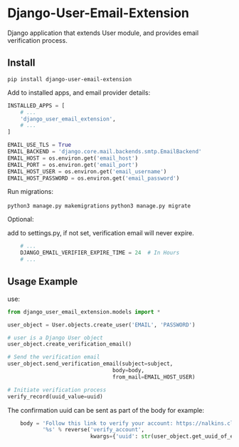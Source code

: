 Django-User-Email-Extension
===========================

Django application that extends User module, and provides email verification process.

Install
-------
`pip install django-user-email-extension`

Add to installed apps, and email provider details:

```python
INSTALLED_APPS = [
    # ...
    'django_user_email_extension',
    # ...
]

EMAIL_USE_TLS = True
EMAIL_BACKEND = 'django.core.mail.backends.smtp.EmailBackend'
EMAIL_HOST = os.environ.get('email_host')
EMAIL_PORT = os.environ.get('email_port')
EMAIL_HOST_USER = os.environ.get('email_username')
EMAIL_HOST_PASSWORD = os.environ.get('email_password')
```

Run migrations:

`python3 manage.py makemigrations`
`python3 manage.py migrate`

Optional:

add to settings.py, if not set, verification email will never expire.

```python
    # ...
    DJANGO_EMAIL_VERIFIER_EXPIRE_TIME = 24  # In Hours
    # ...
```


Usage Example
-------------
use:

```python
from django_user_email_extension.models import *

user_object = User.objects.create_user('EMAIL', 'PASSWORD')

# user is a Django User object
user_object.create_verification_email()

# Send the verification email
user_object.send_verification_email(subject=subject,
                                 body=body,
                                 from_mail=EMAIL_HOST_USER)

# Initiate verification process
verify_record(uuid_value=uuid)
```

The confirmation uuid can be sent as part of the body for example:

```python
    body = 'Follow this link to verify your account: https://nalkins.cloud' + \
           '%s' % reverse('verify_account',
                          kwargs={'uuid': str(user_object.get_uuid_of_email())})
```